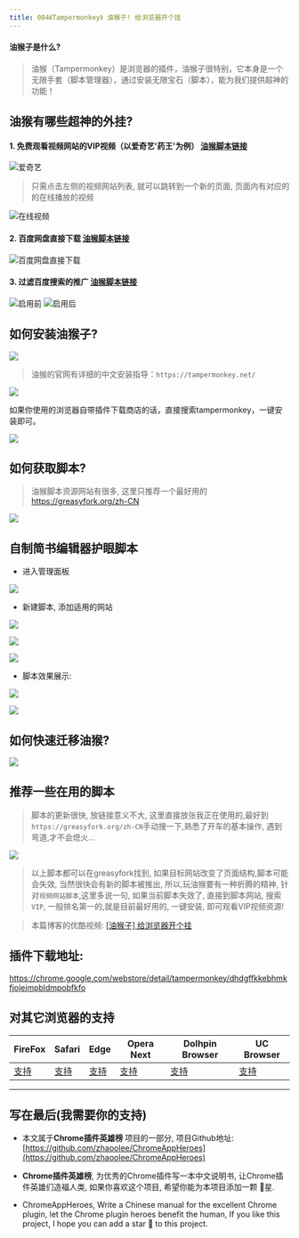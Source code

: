 ```yaml
---
title: 004《Tampermonkey》 油猴子! 给浏览器开个挂
---
```

#### 油猴子是什么?
> 油猴（Tampermonkey）是浏览器的插件，油猴子很特别，它本身是一个无限手套（脚本管理器），通过安装无限宝石（脚本），能为我们提供超神的功能！

## 油猴有哪些超神的外挂?
#### 1. 免费观看视频网站的VIP视频（以爱奇艺'药王'为例） [油猴脚本链接](https://greasyfork.org/zh-CN/scripts/27530-%E7%A0%B4%E8%A7%A3vip%E4%BC%9A%E5%91%98%E8%A7%86%E9%A2%91%E9%9B%86%E5%90%88)
![爱奇艺](https://www.v2fy.com/asset/004_tampermonkey/90896017cac34834b75a58ed79fe79b1.png)

>只需点击左侧的视频网站列表, 就可以跳转到一个新的页面, 页面内有对应的的在线播放的视频

![在线视频](https://www.v2fy.com/asset/004_tampermonkey/42b7b830831541c99b041e201ce8f746.png)

#### 2. 百度网盘直接下载 [油猴脚本链接](https://greasyfork.org/zh-CN/scripts/39504-%E7%99%BE%E5%BA%A6%E7%BD%91%E7%9B%98%E7%9B%B4%E6%8E%A5%E4%B8%8B%E8%BD%BD%E5%8A%A9%E6%89%8B-%E7%9B%B4%E9%93%BE%E5%8A%A0%E9%80%9F%E7%89%88)
![百度网盘直接下载](https://www.v2fy.com/asset/004_tampermonkey/00fbb6a3c7cd4006b0e4dea68a916448.png)

#### 3. 过滤百度搜索的推广 [油猴脚本链接](https://greasyfork.org/zh-CN/scripts/14178-ac-baidu-%E4%BC%98%E5%8C%96%E7%99%BE%E5%BA%A6-%E6%90%9C%E7%8B%97-%E8%B0%B7%E6%AD%8C%E6%90%9C%E7%B4%A2%E7%BB%93%E6%9E%9C%E4%B9%8B%E9%87%8D%E5%AE%9A%E5%90%91%E5%8E%BB%E9%99%A4-%E5%8E%BB%E5%B9%BF%E5%91%8A-favicon)
![启用前](https://www.v2fy.com/asset/004_tampermonkey/011852112db344018b150cbb5d1ac556.png)
![启用后](https://www.v2fy.com/asset/004_tampermonkey/05ca2e333d364da2a0f203009c204555.png)
## 如何安装油猴子?
![](https://www.v2fy.com/asset/004_tampermonkey/aa3f982dde394b10a13d9d0d8370f54c.png)
> 油猴的官网有详细的中文安装指导：`https://tampermonkey.net/`

![](https://www.v2fy.com/asset/004_tampermonkey/2cf14dbcd0154416b97783b8aab523ee.png)

如果你使用的浏览器自带插件下载商店的话，直接搜索tampermonkey，一键安装即可。

![](https://www.v2fy.com/asset/004_tampermonkey/0ae7e5b0f6194726a094c20d3e0ac3df.png)

## 如何获取脚本?

>油猴脚本资源网站有很多, 这里只推荐一个最好用的 https://greasyfork.org/zh-CN

![](https://www.v2fy.com/asset/004_tampermonkey/3256a6f0ef494bdf8dff1464fe397c51.png)

## 自制简书编辑器护眼脚本
- 进入管理面板

![](https://www.v2fy.com/asset/004_tampermonkey/634085667e31445da72dad5b2fbe90e5.png)

- 新建脚本, 添加适用的网站

![](https://www.v2fy.com/asset/004_tampermonkey/9bbb86033df84aa6991f353cb0261428.png)

![](https://www.v2fy.com/asset/004_tampermonkey/b4f6726646e04e1b972408e816f554e9.png)

![](https://www.v2fy.com/asset/004_tampermonkey/01403f2c178d479fb09b54e44616a5af.png)
- 脚本效果展示:

![](https://www.v2fy.com/asset/004_tampermonkey/321b09f953b349388276e3ba94aaacab.png)


![](https://www.v2fy.com/asset/004_tampermonkey/221ffcc0d37f4d50a41f5057db4f1f9b.png)

## 如何快速迁移油猴?

![](https://www.v2fy.com/asset/004_tampermonkey/af6405f8c26446128a93846f4cc8eb9d.png)

## 推荐一些在用的脚本
> 脚本的更新很快, 放链接意义不大, 这里直接放张我正在使用的,最好到`https://greasyfork.org/zh-CN`手动搜一下,熟悉了开车的基本操作, 遇到弯道,才不会熄火...

![](https://www.v2fy.com/asset/004_tampermonkey/1c9bf1594b894d4286857aa338673116.png)

> 以上脚本都可以在greasyfork找到, 如果目标网站改变了页面结构,脚本可能会失效, 当然很快会有新的脚本被推出, 所以,玩油猴要有一种折腾的精神, 针对`视频网站脚本`,这里多说一句, 如果当前脚本失效了, 直接到脚本网站, 搜索`VIP`, 一般排名第一的,就是目前最好用的, 一键安装, 即可观看VIP视频资源!

> 本篇博客的优酷视频: [[油猴子] 给浏览器开个挂](http://v.youku.com/v_show/id_XMzYzNjU4MTk2NA==.html?spm=a2hzp.8244740.0.0)



## 插件下载地址:
https://chrome.google.com/webstore/detail/tampermonkey/dhdgffkkebhmkfjojejmpbldmpobfkfo

## 对其它浏览器的支持

| FireFox | Safari | Edge | Opera Next | Dolhpin Browser | UC Browser |
| - | - | - | - | - | - |
| [支持](https://www.tampermonkey.net/?ext=dhdg&browser=firefox) | [支持](https://www.tampermonkey.net/?ext=dhdg&browser=safari) | [支持](https://www.tampermonkey.net/?ext=dhdg&browser=edge) | [支持](https://www.tampermonkey.net/?ext=dhdg&browser=opera) | [支持](https://www.tampermonkey.net/?ext=dhdg&browser=dolphin) | [支持](https://www.tampermonkey.net/?ext=dhdg&browser=ucweb) |

---

## 写在最后(我需要你的支持)
- 本文属于**Chrome插件英雄榜** 项目的一部分, 项目Github地址: [https://github.com/zhaoolee/ChromeAppHeroes](https://github.com/zhaoolee/ChromeAppHeroes)

- **Chrome插件英雄榜**, 为优秀的Chrome插件写一本中文说明书, 让Chrome插件英雄们造福人类, 如果你喜欢这个项目, 希望你能为本项目添加一颗 🌟星.

- ChromeAppHeroes, Write a Chinese manual for the excellent Chrome plugin, let the Chrome plugin heroes benefit the human, If you like this project, I hope you can add a star 🌟 to this project.


